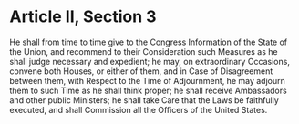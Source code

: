 # Article II, Section 3

He shall from time to time give to the Congress Information of the State of
the Union, and recommend to their Consideration such Measures as he shall
judge necessary and expedient; he may, on extraordinary Occasions, convene
both Houses, or either of them, and in Case of Disagreement between them,
with Respect to the Time of Adjournment, he may adjourn them to such Time as
he shall think proper; he shall receive Ambassadors and other public
Ministers; he shall take Care that the Laws be faithfully executed, and
shall Commission all the Officers of the United States.
